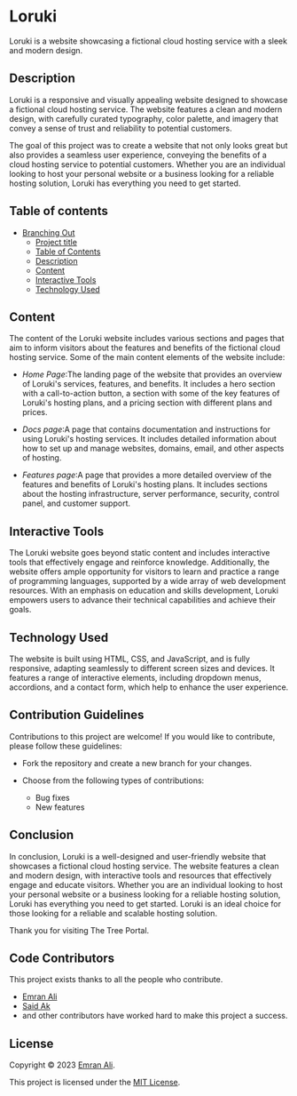 # Loruki

Loruki is a website showcasing a fictional cloud hosting service with a sleek
and modern design.

## Description

Loruki is a responsive and visually appealing website designed to showcase a
fictional cloud hosting service. The website features a clean and modern design,
with carefully curated typography, color palette, and imagery that convey a
sense of trust and reliability to potential customers.

The goal of this project was to create a website that not only looks great but
also provides a seamless user experience, conveying the benefits of a cloud
hosting service to potential customers. Whether you are an individual looking to
host your personal website or a business looking for a reliable hosting
solution, Loruki has everything you need to get started.

## Table of contents

- [Branching Out](#branching-out)
  - [Project title](#project-title)
  - [Table of Contents](#table-of-contents)
  - [Description](#Description)
  - [Content](#content)
  - [Interactive Tools](#interactive-tools)
  - [Technology Used](#technology-used)

## Content

The content of the Loruki website includes various sections and pages that aim
to inform visitors about the features and benefits of the fictional cloud
hosting service. Some of the main content elements of the website include:

- _Home Page_:The landing page of the website that provides an overview of
  Loruki's services, features, and benefits. It includes a hero section with a
  call-to-action button, a section with some of the key features of Loruki's
  hosting plans, and a pricing section with different plans and prices.

- _Docs page_:A page that contains documentation and instructions for using
  Loruki's hosting services. It includes detailed information about how to set
  up and manage websites, domains, email, and other aspects of hosting.

- _Features page_:A page that provides a more detailed overview of the features
  and benefits of Loruki's hosting plans. It includes sections about the hosting
  infrastructure, server performance, security, control panel, and customer
  support.

## Interactive Tools

The Loruki website goes beyond static content and includes interactive tools
that effectively engage and reinforce knowledge. Additionally, the website
offers ample opportunity for visitors to learn and practice a range of
programming languages, supported by a wide array of web development resources.
With an emphasis on education and skills development, Loruki empowers users to
advance their technical capabilities and achieve their goals.

## Technology Used

The website is built using HTML, CSS, and JavaScript, and is fully responsive,
adapting seamlessly to different screen sizes and devices. It features a range
of interactive elements, including dropdown menus, accordions, and a contact
form, which help to enhance the user experience.

## Contribution Guidelines

Contributions to this project are welcome! If you would like to contribute,
please follow these guidelines:

- Fork the repository and create a new branch for your changes.
- Choose from the following types of contributions:

  - Bug fixes
  - New features

## Conclusion

In conclusion, Loruki is a well-designed and user-friendly website that
showcases a fictional cloud hosting service. The website features a clean and
modern design, with interactive tools and resources that effectively engage and
educate visitors. Whether you are an individual looking to host your personal
website or a business looking for a reliable hosting solution, Loruki has
everything you need to get started. Loruki is an ideal choice for those looking
for a reliable and scalable hosting solution.

Thank you for visiting The Tree Portal.

## Code Contributors

This project exists thanks to all the people who contribute. 

- [Emran Ali](https://github.com/emran-ai)
- [Said Ak](https://github.com/saidakf) 
- and other contributors have worked hard to make this project a success.

## License

Copyright © 2023 [Emran Ali](https://github.com/emran-ai).

This project is licensed under the [MIT License](https://github.com/HYF-Class20/home/blob/main/LICENSE).
